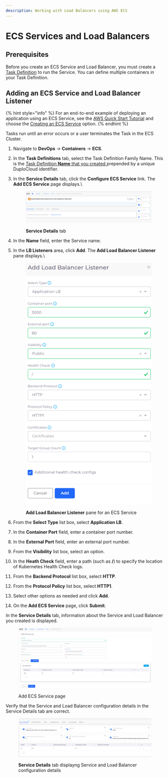 ```yaml
---
description: Working with Load Balancers using AWS ECS
---
```


# ECS Services and Load Balancers

## Prerequisites

Before you create an ECS Service and Load Balancer, you must create a [Task Definition](../containers/ecs-containers-and-task-definitions.md) to run the Service. You can define multiple containers in your Task Definition.

## Adding an ECS Service and Load Balancer Listener

{% hint style="info" %}
For an end-to-end example of deploying an application using an ECS Service, see the [AWS Quick Start Tutorial](../../quick-start/) and choose the [Creating an ECS Service](../../quick-start/quick-start-ecs-services/) option.
{% endhint %}

Tasks run until an error occurs or a user terminates the Task in the ECS Cluster.

1. Navigate to **DevOps** -> **Containers** -> **ECS**.
2. In the **Task Definitions** tab, select the Task Definition Family Name. This is the [Task Definition **Name** that you created ](../containers/ecs-containers-and-task-definitions.md)prepended by a unique DuploCloud identifier. &#x20;
3.  In the **Service Details** tab, click the **Configure ECS Service** link. The **Add ECS Service** page displays.\


    <div align="left">

    <figure><img src="../../../.gitbook/assets/ecs_5.png" alt=""><figcaption><p><strong>Service Details</strong> tab </p></figcaption></figure>

    </div>


4. In the **Name** field, enter the Service name.
5.  In the **LB Listeners** area, click **Add**. The **Add Load Balancer Listener** pane displays.\


    <div align="left">

    <figure><img src="../../../.gitbook/assets/dockerq (1).png" alt=""><figcaption><p><strong>Add Load Balancer Listener</strong> pane for an ECS Service</p></figcaption></figure>

    </div>


6. From the **Select Type** list box, select **Application LB**.
7. In the **Container Port** field, enter a container port number.
8. In the **External Port** field, enter an external port number.
9. From the **Visibility** list box, select an option.
10. In the **Heath Check** field, enter a path (such as **/**) to specify the location of Kubernetes Health Check logs.
11. From the **Backend Protocol** list box, select **HTTP**.
12. From the **Protocol Policy** list box, select **HTTP1**.
13. Select other options as needed and click **Add**.
14. On the **Add ECS Service** page, click **Submit**.&#x20;

In the **Service Details** tab, information about the Service and Load Balancer you created is displayed.

<div align="left">

<figure><img src="../../../.gitbook/assets/ecs_6.png" alt=""><figcaption><p>Add ECS Service page</p></figcaption></figure>

</div>

Verify that the Service and Load Balancer configuration details in the Service Details tab are correct.&#x20;

<figure><img src="../../../.gitbook/assets/ecs_8 (1).png" alt=""><figcaption><p><strong>Service Details</strong> tab displayng Service and Load Balancer configuration details</p></figcaption></figure>
